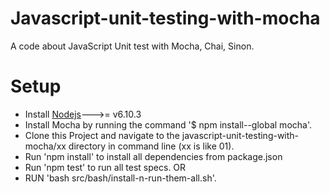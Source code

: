 # Javascript-unit-testing-with-mocha
  A code about JavaScript Unit test with Mocha, Chai, Sinon.
# Setup
* Install [Nodejs](http://nodejs.org)--->= v6.10.3
* Install Mocha by running the command '$ npm install--global mocha'. 
* Clone this Project and navigate to the javascript-unit-testing-with-mocha/xx directory in command line  (xx is like 01).
* Run 'npm install' to install all dependencies from package.json
* Run 'npm test' to run all test specs.
                  OR 
* RUN 'bash src/bash/install-n-run-them-all.sh'.
